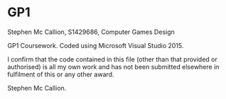 # GP1
Stephen Mc Callion,
S1429686,
Computer Games Design

GP1 Coursework.
Coded using Microsoft Visual Studio 2015.

I confirm that the code contained in this file (other than that provided or
authorised) is all my own work and has not been submitted elsewhere in
fulfilment of this or any other award.

Stephen Mc Callion.


